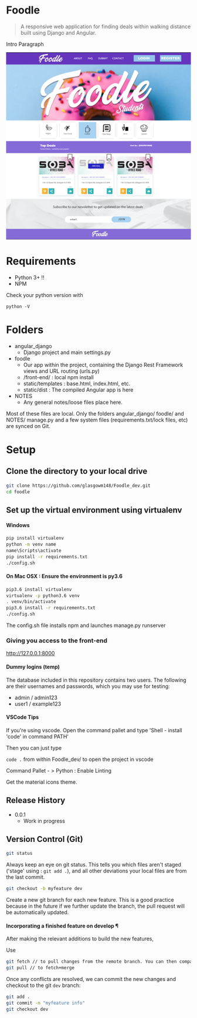# Foodle
> A responsive web application for finding deals within walking distance built using Django and Angular. 



Intro Paragraph

![](NOTES/header.png)

# Requirements

* Python 3+ !!
* NPM


Check your python version with

```
python -V
```

# Folders

* angular_django
    * Django project and main settings.py 
* foodle
    * Our app within the project, containing the Django Rest Framework views and URL routing (urls.py)
    * /front-end/ : local npm install
    * static/templates : base.html, index.html, etc. 
    * static/dist : The compiled Angular app is here
* NOTES
    * Any general notes/loose files place here. 

Most of these files are local. Only the folders angular_django/ foodle/ and NOTES/ manage.py and a few system files (requirements.txt/lock files, etc) 
are synced on Git.

# Setup



## Clone the directory to your local drive

```sh
git clone https://github.com/glasgowm148/Foodle_dev.git
cd foodle
```


## Set up the virtual environment using virtualenv

#### Windows

```sh
pip install virtualenv
python -m venv name
name\Scripts\activate
pip install -r requirements.txt
./config.sh
```

#### On Mac OSX : Ensure the environment is py3.6
```sh
pip3.6 install virtualenv
virtualenv -p python3.6 venv
. venv/bin/activate
pip3.6 install -r requirements.txt
./config.sh
```

The config.sh file installs npm and launches manage.py runserver

### Giving you access to the front-end 

http://127.0.0.1:8000

#### Dummy logins (temp)

The database included in this repository contains two users. The following are their usernames and passwords, which you may use for testing:

- admin / admin123
- user1 / example123

#### VSCode Tips

If you're using vscode. Open the command pallet and type 'Shell - install 'code' in command PATH'

Then you can just type

`code .` from within Foodle_dev/ to open the project in vscode

Command Pallet - > Python : Enable Linting 

Get the material icons theme.


## Release History

* 0.0.1
    * Work in progress


## Version Control (Git)

```sh
git status
```

Always keep an eye on git status. This tells you which files aren't staged ('stage' using : `git add .`), and all other deviations your local files are from the last commit. 


```sh
git checkout -b myfeature dev
```

Create a new git branch for each new feature. This is a good practice because in the future if we further update the branch, the pull request will be automatically updated.



#### Incorporating a finished feature on develop ¶
After making the relevant additions to build the new features,

Use 
```sh
git fetch // to pull changes from the remote branch. You can then compare changes & modify as needed.
git pull // to fetch+merge
```


Once any conflicts are resolved, we can  commit the new changes and checkout to the git `dev` branch:
```sh
git add .
git commit -m "myfeature info"
git checkout dev
```









